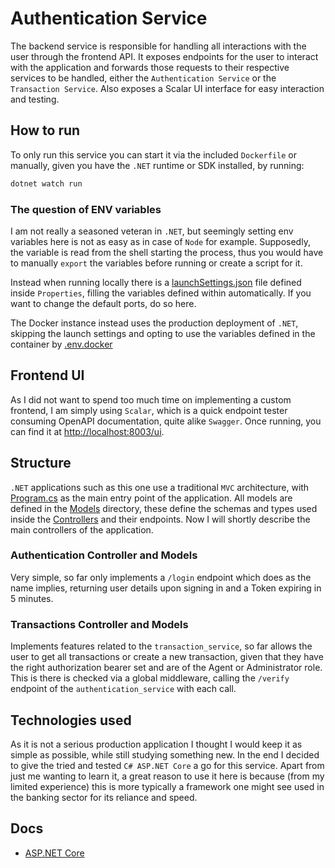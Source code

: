 # Authentication Service

The backend service is responsible for handling all interactions with the user through the frontend API. It exposes endpoints for the user to interact with the application and forwards those requests to their respective services to be handled, either the `Authentication Service` or the `Transaction Service`. Also exposes a Scalar UI interface for easy interaction and testing.

## How to run

To only run this service you can start it via the included `Dockerfile` or manually, given you have the `.NET` runtime or SDK installed, by running:

```bash
dotnet watch run
```

### The question of ENV variables

I am not really a seasoned veteran in `.NET`, but seemingly setting env variables here is not as easy as in case of `Node` for example. Supposedly, the variable is read from the shell starting the process, thus you would have to manually `export` the variables before running or create a script for it.

Instead when running locally there is a [launchSettings.json](./Properties/launchSettings.json) file defined inside `Properties`, filling the variables defined within automatically. If you want to change the default ports, do so here.

The Docker instance instead uses the production deployment of `.NET`, skipping the launch settings and opting to use the variables defined in the container by [.env.docker](.env.docker)

## Frontend UI

As I did not want to spend too much time on implementing a custom frontend, I am simply using `Scalar`, which is a quick endpoint tester consuming OpenAPI documentation, quite alike `Swagger`. Once running, you can find it at [http://localhost:8003/ui]("http://localhost:8003/ui").

## Structure

`.NET` applications such as this one use a traditional `MVC` architecture, with [Program.cs](./Program.cs) as the main entry point of the application. All models are defined in the [Models](./Models/) directory, these define the schemas and types used inside the [Controllers](./Controllers/) and their endpoints. Now I will shortly describe the main controllers of the application.

### Authentication Controller and Models

Very simple, so far only implements a `/login` endpoint which does as the name implies, returning user details upon signing in and a Token expiring in 5 minutes.

### Transactions Controller and Models

Implements features related to the `transaction_service`, so far allows the user to get all transactions or create a new transaction, given that they have the right authorization bearer set and are of the Agent or Administrator role. This is there is checked via a global middleware, calling the `/verify` endpoint of the `authentication_service` with each call.

## Technologies used

As it is not a serious production application I thought I would keep it as simple as possible, while still studying something new. In the end I decided to give the tried and tested `C# ASP.NET Core` a go for this service. Apart from just me wanting to learn it, a great reason to use it here is because (from my limited experience) this is more typically a framework one might see used in the banking sector for its reliance and speed.

## Docs

- [ASP.NET Core](https://learn.microsoft.com/en-us/aspnet/core/?view=aspnetcore-9.0)
